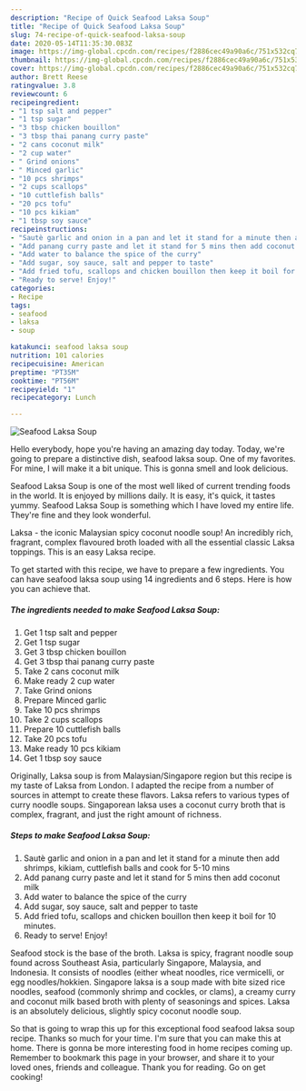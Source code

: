 ```yaml
---
description: "Recipe of Quick Seafood Laksa Soup"
title: "Recipe of Quick Seafood Laksa Soup"
slug: 74-recipe-of-quick-seafood-laksa-soup
date: 2020-05-14T11:35:30.083Z
image: https://img-global.cpcdn.com/recipes/f2886cec49a90a6c/751x532cq70/seafood-laksa-soup-recipe-main-photo.jpg
thumbnail: https://img-global.cpcdn.com/recipes/f2886cec49a90a6c/751x532cq70/seafood-laksa-soup-recipe-main-photo.jpg
cover: https://img-global.cpcdn.com/recipes/f2886cec49a90a6c/751x532cq70/seafood-laksa-soup-recipe-main-photo.jpg
author: Brett Reese
ratingvalue: 3.8
reviewcount: 6
recipeingredient:
- "1 tsp salt and pepper"
- "1 tsp sugar"
- "3 tbsp chicken bouillon"
- "3 tbsp thai panang curry paste"
- "2 cans coconut milk"
- "2 cup water"
- " Grind onions"
- " Minced garlic"
- "10 pcs shrimps"
- "2 cups scallops"
- "10 cuttlefish balls"
- "20 pcs tofu"
- "10 pcs kikiam"
- "1 tbsp soy sauce"
recipeinstructions:
- "Sautè garlic and onion in a pan and let it stand for a minute then add shrimps, kikiam, cuttlefish balls and cook for 5-10 mins"
- "Add panang curry paste and let it stand for 5 mins then add coconut milk"
- "Add water to balance the spice of the curry"
- "Add sugar, soy sauce, salt and pepper to taste"
- "Add fried tofu, scallops and chicken bouillon then keep it boil for 10 minutes."
- "Ready to serve! Enjoy!"
categories:
- Recipe
tags:
- seafood
- laksa
- soup

katakunci: seafood laksa soup 
nutrition: 101 calories
recipecuisine: American
preptime: "PT35M"
cooktime: "PT56M"
recipeyield: "1"
recipecategory: Lunch

---
```



![Seafood Laksa Soup](https://img-global.cpcdn.com/recipes/f2886cec49a90a6c/751x532cq70/seafood-laksa-soup-recipe-main-photo.jpg)

Hello everybody, hope you're having an amazing day today. Today, we're going to prepare a distinctive dish, seafood laksa soup. One of my favorites. For mine, I will make it a bit unique. This is gonna smell and look delicious.

Seafood Laksa Soup is one of the most well liked of current trending foods in the world. It is enjoyed by millions daily. It is easy, it's quick, it tastes yummy. Seafood Laksa Soup is something which I have loved my entire life. They're fine and they look wonderful.

Laksa - the iconic Malaysian spicy coconut noodle soup! An incredibly rich, fragrant, complex flavoured broth loaded with all the essential classic Laksa toppings. This is an easy Laksa recipe.


To get started with this recipe, we have to prepare a few ingredients. You can have seafood laksa soup using 14 ingredients and 6 steps. Here is how you can achieve that.

<!--inarticleads1-->

##### The ingredients needed to make Seafood Laksa Soup:

1. Get 1 tsp salt and pepper
1. Get 1 tsp sugar
1. Get 3 tbsp chicken bouillon
1. Get 3 tbsp thai panang curry paste
1. Take 2 cans coconut milk
1. Make ready 2 cup water
1. Take  Grind onions
1. Prepare  Minced garlic
1. Take 10 pcs shrimps
1. Take 2 cups scallops
1. Prepare 10 cuttlefish balls
1. Take 20 pcs tofu
1. Make ready 10 pcs kikiam
1. Get 1 tbsp soy sauce


Originally, Laksa soup is from Malaysian/Singapore region but this recipe is my taste of Laksa from London. I adapted the recipe from a number of sources in attempt to create these flavors. Laksa refers to various types of curry noodle soups. Singaporean laksa uses a coconut curry broth that is complex, fragrant, and just the right amount of richness. 

<!--inarticleads2-->

##### Steps to make Seafood Laksa Soup:

1. Sautè garlic and onion in a pan and let it stand for a minute then add shrimps, kikiam, cuttlefish balls and cook for 5-10 mins
1. Add panang curry paste and let it stand for 5 mins then add coconut milk
1. Add water to balance the spice of the curry
1. Add sugar, soy sauce, salt and pepper to taste
1. Add fried tofu, scallops and chicken bouillon then keep it boil for 10 minutes.
1. Ready to serve! Enjoy!


Seafood stock is the base of the broth. Laksa is spicy, fragrant noodle soup found across Southeast Asia, particularly Singapore, Malaysia, and Indonesia. It consists of noodles (either wheat noodles, rice vermicelli, or egg noodles/hokkien. Singapore laksa is a soup made with bite sized rice noodles, seafood (commonly shrimp and cockles, or clams), a creamy curry and coconut milk based broth with plenty of seasonings and spices. Laksa is an absolutely delicious, slightly spicy coconut noodle soup. 

So that is going to wrap this up for this exceptional food seafood laksa soup recipe. Thanks so much for your time. I'm sure that you can make this at home. There is gonna be more interesting food in home recipes coming up. Remember to bookmark this page in your browser, and share it to your loved ones, friends and colleague. Thank you for reading. Go on get cooking!

